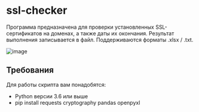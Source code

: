# ssl-checker
Программа предназначена для проверки установленных SSL-сертификатов на доменах, а также даты их окончания. Результат выполнения записывается в файл. Поддерживаются форматы .xlsx / .txt.

![image](https://github.com/user-attachments/assets/ca04bf43-816c-45ee-8947-42a4b6e0dca5)


## Требования

Для работы скрипта вам понадобятся:
- Python версии 3.6 или выше
- pip install requests cryptography pandas openpyxl


